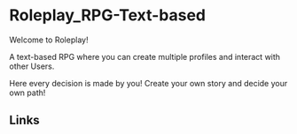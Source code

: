 # Roleplay_RPG-Text-based

Welcome to Roleplay! 

A text-based RPG where you can create multiple profiles and interact with other Users.

Here every decision is made by you! Create your own story and decide your own path!

## Links
